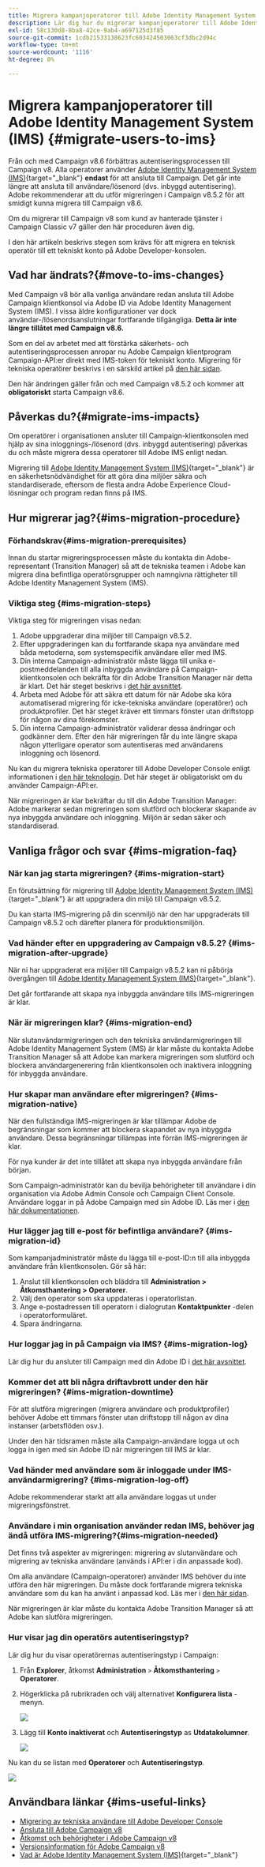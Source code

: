 ```yaml
---
title: Migrera kampanjoperatorer till Adobe Identity Management System (IMS)
description: Lär dig hur du migrerar kampanjoperatorer till Adobe Identity Management System (IMS)
exl-id: 58c130d8-8ba8-42ce-9ab4-a697125d3f85
source-git-commit: 1cdb21533138623fc603424503063cf3dbc2d94c
workflow-type: tm+mt
source-wordcount: '1116'
ht-degree: 0%

---
```


# Migrera kampanjoperatorer till Adobe Identity Management System (IMS) {#migrate-users-to-ims}

Från och med Campaign v8.6 förbättras autentiseringsprocessen till Campaign v8. Alla operatorer använder [Adobe Identity Management System (IMS)](https://helpx.adobe.com/enterprise/using/identity.html){target="_blank"} **endast** för att ansluta till Campaign. Det går inte längre att ansluta till användare/lösenord (dvs. inbyggd autentisering). Adobe rekommenderar att du utför migreringen i Campaign v8.5.2 för att smidigt kunna migrera till Campaign v8.6.

Om du migrerar till Campaign v8 som kund av hanterade tjänster i Campaign Classic v7 gäller den här proceduren även dig.

I den här artikeln beskrivs stegen som krävs för att migrera en teknisk operatör till ett tekniskt konto på Adobe Developer-konsolen.

## Vad har ändrats?{#move-to-ims-changes}

Med Campaign v8 bör alla vanliga användare redan ansluta till Adobe Campaign klientkonsol via Adobe ID via Adobe Identity Management System (IMS). I vissa äldre konfigurationer var dock användar-/lösenordsanslutningar fortfarande tillgängliga. **Detta är inte längre tillåtet med Campaign v8.6.**

Som en del av arbetet med att förstärka säkerhets- och autentiseringsprocessen anropar nu Adobe Campaign klientprogram Campaign-API:er direkt med IMS-token för tekniskt konto. Migrering för tekniska operatörer beskrivs i en särskild artikel på [den här sidan](ims-migration.md).

Den här ändringen gäller från och med Campaign v8.5.2 och kommer att **obligatoriskt** starta Campaign v8.6.

## Påverkas du?{#migrate-ims-impacts}

Om operatörer i organisationen ansluter till Campaign-klientkonsolen med hjälp av sina inloggnings-/lösenord (dvs. inbyggd autentisering) påverkas du och måste migrera dessa operatorer till Adobe IMS enligt nedan.

Migrering till [Adobe Identity Management System (IMS)](https://helpx.adobe.com/enterprise/using/identity.html){target="_blank"} är en säkerhetsnödvändighet för att göra dina miljöer säkra och standardiserade, eftersom de flesta andra Adobe Experience Cloud-lösningar och program redan finns på IMS.

## Hur migrerar jag?{#ims-migration-procedure}

### Förhandskrav{#ims-migration-prerequisites}

Innan du startar migreringsprocessen måste du kontakta din Adobe-representant (Transition Manager) så att de tekniska teamen i Adobe kan migrera dina befintliga operatörsgrupper och namngivna rättigheter till Adobe Identity Management System (IMS).

### Viktiga steg {#ims-migration-steps}

Viktiga steg för migreringen visas nedan:

1. Adobe uppgraderar dina miljöer till Campaign v8.5.2.
1. Efter uppgraderingen kan du fortfarande skapa nya användare med båda metoderna, som systemspecifik användare eller med IMS.
1. Din interna Campaign-administratör måste lägga till unika e-postmeddelanden till alla inbyggda användare på Campaign-klientkonsolen och bekräfta för din Adobe Transition Manager när detta är klart. Det här steget beskrivs i [det här avsnittet](#ims-migration-id).
1. Arbeta med Adobe för att säkra ett datum för när Adobe ska köra automatiserad migrering för icke-tekniska användare (operatörer) och produktprofiler. Det här steget kräver ett timmars fönster utan driftstopp för någon av dina förekomster.
1. Din interna Campaign-administratör validerar dessa ändringar och godkänner dem. Efter den här migreringen får du inte längre skapa någon ytterligare operator som autentiseras med användarens inloggning och lösenord.

Nu kan du migrera tekniska operatorer till Adobe Developer Console enligt informationen i [den här teknologin](ims-migration.md). Det här steget är obligatoriskt om du använder Campaign-API:er.

När migreringen är klar bekräftar du till din Adobe Transition Manager: Adobe markerar sedan migreringen som slutförd och blockerar skapande av nya inbyggda användare och inloggning. Miljön är sedan säker och standardiserad.

## Vanliga frågor och svar {#ims-migration-faq}

### När kan jag starta migreringen? {#ims-migration-start}

En förutsättning för migrering till [Adobe Identity Management System (IMS)](https://helpx.adobe.com/enterprise/using/identity.html){target="_blank"} är att uppgradera din miljö till Campaign v8.5.2.

Du kan starta IMS-migrering på din scenmiljö när den har uppgraderats till Campaign v8.5.2 och därefter planera för produktionsmiljön.

### Vad händer efter en uppgradering av Campaign v8.5.2? {#ims-migration-after-upgrade}

När ni har uppgraderat era miljöer till Campaign v8.5.2 kan ni påbörja övergången till [Adobe Identity Management System (IMS)](https://helpx.adobe.com/enterprise/using/identity.html){target="_blank"}.

Det går fortfarande att skapa nya inbyggda användare tills IMS-migreringen är klar.

### När är migreringen klar? {#ims-migration-end}

När slutanvändarmigreringen och den tekniska användarmigreringen till Adobe Identity Management System (IMS) är klar måste du kontakta Adobe Transition Manager så att Adobe kan markera migreringen som slutförd och blockera användargenerering från klientkonsolen och inaktivera inloggning för inbyggda användare.


### Hur skapar man användare efter migreringen? {#ims-migration-native}

När den fullständiga IMS-migreringen är klar tillämpar Adobe de begränsningar som kommer att blockera skapandet av nya inbyggda användare. Dessa begränsningar tillämpas inte förrän IMS-migreringen är klar.

För nya kunder är det inte tillåtet att skapa nya inbyggda användare från början.

Som Campaign-administratör kan du bevilja behörigheter till användare i din organisation via Adobe Admin Console och Campaign Client Console. Användare loggar in på Adobe Campaign med sin Adobe ID. Läs mer i [den här dokumentationen](../../v8/start/gs-permissions.md).

### Hur lägger jag till e-post för befintliga användare? {#ims-migration-id}

Som kampanjadministratör måste du lägga till e-post-ID:n till alla inbyggda användare från klientkonsolen. Gör så här:

1. Anslut till klientkonsolen och bläddra till **Administration > Åtkomsthantering > Operatorer**.
1. Välj den operator som ska uppdateras i operatorlistan.
1. Ange e-postadressen till operatorn i dialogrutan **Kontaktpunkter** -delen i operatorformuläret.
1. Spara ändringarna.

<!--You can also import a CSV file to update all your operator profiles with their email.-->


### Hur loggar jag in på Campaign via IMS? {#ims-migration-log}

Lär dig hur du ansluter till Campaign med din Adobe ID i [det här avsnittet](../../v8/start/connect.md).

### Kommer det att bli några driftavbrott under den här migreringen? {#ims-migration-downtime}

För att slutföra migreringen (migrera användare och produktprofiler) behöver Adobe ett timmars fönster utan driftstopp till någon av dina instanser (arbetsflöden osv.).

Under den här tidsramen måste alla Campaign-användare logga ut och logga in igen med sin Adobe ID när migreringen till IMS är klar.

### Vad händer med användare som är inloggade under IMS-användarmigrering? {#ims-migration-log-off}

Adobe rekommenderar starkt att alla användare loggas ut under migreringsfönstret.

### Användare i min organisation använder redan IMS, behöver jag ändå utföra IMS-migrering?{#ims-migration-needed}

Det finns två aspekter av migreringen: migrering av slutanvändare och migrering av tekniska användare (används i API:er i din anpassade kod).

Om alla användare (Campaign-operatorer) använder IMS behöver du inte utföra den här migreringen. Du måste dock fortfarande migrera tekniska användare som du kan ha använt i anpassad kod. Läs mer i [den här sidan](ims-migration.md).

När migreringen är klar måste du kontakta Adobe Transition Manager så att Adobe kan slutföra migreringen.

### Hur visar jag din operatörs autentiseringstyp?

Lär dig hur du visar operatörernas autentiseringstyp i Campaign:

1. Från **Explorer**, åtkomst **Administration** `>` **Åtkomsthantering** `>` **Operatorer**.

1. Högerklicka på rubrikraden och välj alternativet **Konfigurera lista** -menyn.

   ![](assets/ims_2.png)

1. Lägg till **Konto inaktiverat** och **Autentiseringstyp** as **Utdatakolumner**.

   ![](assets/ims_1.png)

Nu kan du se listan med **Operatorer** och **Autentiseringstyp**.

![](assets/ims_3.png)

## Användbara länkar {#ims-useful-links}

* [Migrering av tekniska användare till Adobe Developer Console](ims-migration.md)
* [Ansluta till Adobe Campaign v8](../../v8/start/connect.md)
* [Åtkomst och behörigheter i Adobe Campaign v8](../../v8/start/gs-permissions.md)
* [Versionsinformation för Adobe Campaign v8](../../v8/start/release-notes.md)
* [Vad är Adobe Identity Management System (IMS)](https://helpx.adobe.com/enterprise/using/identity.html){target="_blank"}
